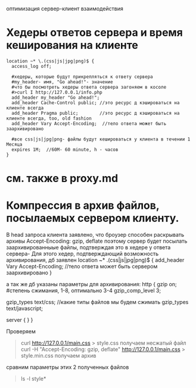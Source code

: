 оптимизация сервер-клиент взаимодействия

#  Хедеры ответов сервера и время кеширования на клиенте
    location ~* \.(css|js|jpg|png)$ {
      access_log off;

      #хедеры, которые будут прикрепляться к ответу сервера
      #my_header- имя, "Go ahead!"- значение
      #что бы посмотреть хедеры ответа сервера загоняем в косоле
      #>curl I http://127.0.0.1/info.php
      add_header my_header "Go ahead!";
      add_header Cache-Control public; //это ресурс д кэшироваться на клиенте всегда
      add_header Pragma public;        //это ресурс д кэшироваться на клиенте всегда, too, old fashion
      add_header Vary Accept-Encoding;  //тело ответа может быть заархивировано

      #все css|js|jpg|png- файлы будут кешироваться у клиента в течении 1 Месяца
      expires 1M;  //60M- 60 minute, h - часов
    }
    
# см. также в proxy.md    

# Компрессия в архив файлов, посылаемых сервером клиенту.
В head запросa клиента заявлено, что броузер способен раскрывать архивы
Accept-Encoding: gzip, deflate
поэтому сервер будет посылать заархивированныые файлы, подтверждая это в хедере у ответа сервера- Для этого
хедер, подтверждающий возможность архивирования, дб заявлен
    location ~* \.(css|js|jpg|png)$ {
      add_header Vary Accept-Encoding;  //тело ответа может быть сервером заархивировано
    }

а так же дб указаны параметры для архивирования:
http {
  gzip on;
  #степень сжимания, 1-8, оптимально 3-4
  gzip_comp_level 3;

  gzip_types text/css;  //какие типы файлов мы будем сжимать
  gzip_types text/javascript;

  server {
  }
}

Проверяем
>curl http://127.0.0.1/main.css > style.css
получаем несжатый файл
>curl -H "Accept-Encoding: gzip, deflate" http://127.0.0.1/main.css > style.min.css
получаем архив

сравним параметры этих 2 полученных файлов
>ls -l style*












